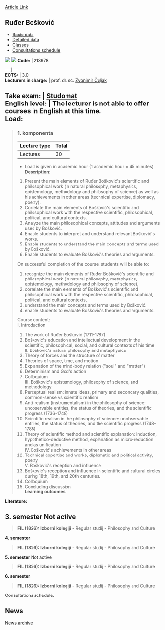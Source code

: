 [Article Link](https://www.fhs.hr/en/course/rudjbos)

## Ruđer Bošković
  * [Basic data](https://www.fhs.hr/en/course/rudjbos#v1id-523829_188523_1_0 "Basic data")
  * [Detailed data](https://www.fhs.hr/en/course/rudjbos#v1id-523829_188523_1_1 "Detailed data")
  * [Classes](https://www.fhs.hr/en/course/rudjbos#v1id-523829_188523_1_2 "Classes")
  * [Consultations schedule](https://www.fhs.hr/en/course/rudjbos#v1id-523829_188523_1_3 "Consultations schedule")


[![](https://www.fhs.hr/img/flags/gif/hr.gif)](https://www.fhs.hr/predmet/rudjbos) [![](https://www.fhs.hr/img/flags/gif/gb.gif)](https://www.fhs.hr/en/course/rudjbos)
**Code:** |  213978  
  
---|---  
**ECTS:** |  3.0   
**Lecturers in charge:** |  prof. dr. sc. [Zvonimir Čuljak](https://www.fhs.hr/staff/zvonimir.culjak)   
  
**Take exam:** |  [Studomat](http://www.isvu.hr/studomat)  
**English level:** |  The lecturer is not able to offer courses in English at this time.   
**Load:**  
---  
> ### 1. komponenta
> | Lecture type | Total  
> ---|---  
> Lectures | 30  
> * Load is given in academic hour (1 academic hour = 45 minutes)   
**Description:**  
> 1. Present the main elements of Ruđer Bošković's scientific and philosophical work (in natural philosophy, metaphysics, epistemology, methodology and philosophy of science) as well as his achievements in other areas (technical expertise, diplomacy, poetry).  
>  2. Correlate the main elements of Bošković's scientific and philosophical work with the respective scientific, philosophical, political, and cultural contexts.   
>  3. Analyze the main philosophical concepts, attitudes and arguments used by Bošković.   
>  4. Enable students to interpret and understand relevant Bošković's works.   
>  5. Enable students to understand the main concepts and terms used by Bošković.   
>  6. Enable students to evaluate Bošković's theories and arguments.  
>    
>  On successful completion of the course, students will be able to:   
>  1. recognize the main elements of Ruđer Bošković's scientific and philosophical work (in natural philosophy, metaphysics, epistemology, methodology and philosophy of science),  
>  2. correlate the main elements of Bošković's scientific and philosophical work with the respective scientific, philosophical, political, and cultural contexts,  
>  3. understand the main concepts and terms used by Bošković.   
>  4. enable students to evaluate Bošković's theories and arguments.  
>    
>  Course content:  
>  I. Introduction   
>  1. The work of Ruđer Bošković (1711-1787)  
>  2. Bošković's education and intellectual development in the scientific, philosophical, social, and cultural contexts of his time  
>  II. Bošković's natural philosophy and metaphysics   
>  3. Theory of forces and the structure of matter  
>  4. Theories of space, time, and motion  
>  5. Explanation of the mind-body relation ("soul" and "matter")   
>  6. Determinism and God's action  
>  7. Colloquium   
>  III. Bošković's epistemology, philosophy of science, and methodology  
>  8. Perceptual realism: innate ideas, primary and secondary qualities, common-sense vs scientific realism   
>  9. Anti-realism (instrumentalism) in the philosophy of science: unobservable entities, the status of theories, and the scientific progress (1736-1748)  
>  10. Scientific realism in the philosophy of science: unobservable entities, the status of theories, and the scientific progress (1748-1785)  
>  11. Theory of scientific method and scientific explanation: induction, hypothetico-deductive method, explanation as micro-reduction and as unification  
>  IV. Bošković's achievements in other areas   
>  12. Technical expertise and works; diplomatic and political activity; poetry  
>  V. Bošković's reception and influence   
>  13. Bošković's reception and influence in scientific and cultural circles during 18th, 19th, and 20th centuries.   
>  14. Colloquium   
>  15. Concluding discussion  
**Learning outcomes:**  

  
**Literature:**  

  
**3. semester** Not active  
---  
> **FIL (1826): Izborni kolegiji** - Regular studij - Philosophy and Culture  
>   
  
**4. semester**  
> **FIL (1826): Izborni kolegiji** - Regular studij - Philosophy and Culture  
>   
  
**5. semester** Not active  
> **FIL (1826): Izborni kolegiji** - Regular studij - Philosophy and Culture  
>   
  
**6. semester**  
> **FIL (1826): Izborni kolegiji** - Regular studij - Philosophy and Culture  
>   
Consultations schedule: 


## News
[News archive](https://www.fhs.hr/en/course/rudjbos?@=21cd4#news_118983 "News archive")

